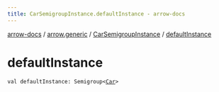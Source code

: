 ```yaml
---
title: CarSemigroupInstance.defaultInstance - arrow-docs
---
```


[arrow-docs](../../index.html) / [arrow.generic](../index.html) / [CarSemigroupInstance](index.html) / [defaultInstance](./default-instance.html)

# defaultInstance

`val defaultInstance: Semigroup<`[`Car`](../-car/index.html)`>`